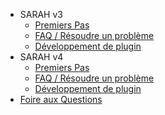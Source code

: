 - SARAH v3
  - [Premiers Pas](getting_started_v3)
  - [FAQ / Résoudre un problème](faq_v3)
  - [Développement de plugin](plugin_dev_v3)
- SARAH v4
  - [Premiers Pas](getting_started_v4)
  - [FAQ / Résoudre un problème](faq_v4)
  - [Développement de plugin](plugin_dev_v4)
- [Foire aux Questions](faq)